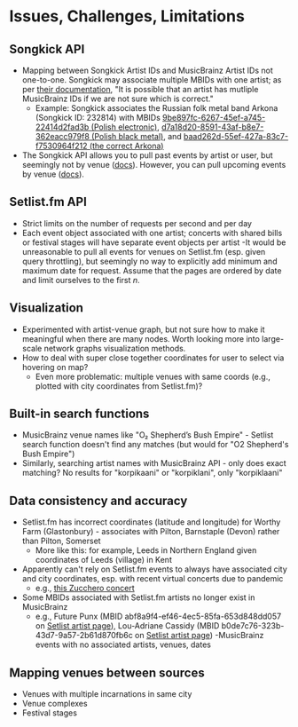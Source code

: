 # Issues, Challenges, Limitations

## Songkick API
- Mapping between Songkick Artist IDs and MusicBrainz Artist IDs not one-to-one. Songkick may associate multiple MBIDs with one artist; as per [their documentation](https://www.songkick.com/developer/response-objects#artist-object), "It is possible that an artist has mutliple MusicBrainz IDs if we are not sure which is correct."
	- Example: Songkick associates the Russian folk metal band Arkona (Songkick ID: 232814) with MBIDs [9be897fc-6267-45ef-a745-22414d2fad3b (Polish electronic)](https://musicbrainz.org/artist/9be897fc-6267-45ef-a745-22414d2fad3b), [d7a18d20-8591-43af-b8e7-362eacc979f8 (Polish black metal)](https://musicbrainz.org/artist/d7a18d20-8591-43af-b8e7-362eacc979f8), and [baad262d-55ef-427a-83c7-f7530964f212 (the correct Arkona)](https://musicbrainz.org/artist/baad262d-55ef-427a-83c7-f7530964f212)
- The Songkick API allows you to pull past events by artist or user, but seemingly not by venue ([docs](https://www.songkick.com/developer/past-events)). However, you can pull upcoming events by venue ([docs](https://www.songkick.com/developer/upcoming-events)).

## Setlist.fm API
- Strict limits on the number of requests per second and per day
- Each event object associated with one artist; concerts with shared bills or festival stages will have separate event objects per artist
-It would be unreasonable to pull all events for venues on Setlist.fm (esp. given query throttling), but seemingly no way to explicitly add minimum and maximum date for request. Assume that the pages are ordered by date and limit ourselves to the first *n*.

## Visualization
- Experimented with artist-venue graph, but not sure how to make it meaningful when there are many nodes. Worth looking more into large-scale network graphs visualization methods.
- How to deal with super close together coordinates for user to select via hovering on map?
	- Even more problematic: multiple venues with same coords (e.g., plotted with city coordinates from Setlist.fm)?

## Built-in search functions
- MusicBrainz venue names like "O₂ Shepherd’s Bush Empire" - Setlist search function doesn't find any matches (but would for "O2 Shepherd's Bush Empire")
- Similarly, searching artist names with MusicBrainz API - only does exact matching? No results for "korpikaani" or "korpiklani", only "korpiklaani"

## Data consistency and accuracy
- Setlist.fm has incorrect coordinates (latitude and longitude) for Worthy Farm (Glastonbury) - associates with Pilton, Barnstaple (Devon) rather than Pilton, Somerset
	- More like this: for example, Leeds in Northern England given coordinates of Leeds (village) in Kent 
- Apparently can't rely on Setlist.fm events to always have associated city and city coordinates, esp. with recent virtual concerts due to pandemic
	- e.g., [this Zucchero concert](https://www.setlist.fm/setlist/zucchero/2020/private-venue-unknown-city-italy-3b86c4f0.html)
- Some MBIDs associated with Setlist.fm artists no longer exist in MusicBrainz
	- e.g., Future Punx (MBID abf8a9f4-ef46-4ec5-85fa-653d848dd057 on [Setlist artist page](https://www.setlist.fm/setlists/future-punx-6bc49ebe.html)), Lou-Adriane Cassidy (MBID b0de7c76-323b-43d7-9a57-2b61d870fb6c on [Setlist artist page](https://www.setlist.fm/setlists/lou-adriane-cassidy-2bf6d41e.html))
-MusicBrainz events with no associated artists, venues, dates

## Mapping venues between sources
- Venues with multiple incarnations in same city
- Venue complexes
- Festival stages

